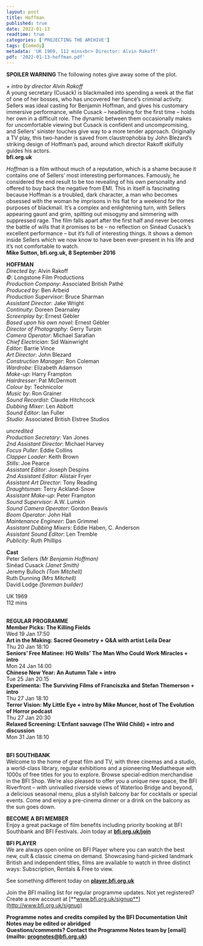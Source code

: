 ```yaml
---
layout: post
title: Hoffman
published: true
date: 2022-01-13
readtime: true
categories: ['PROJECTING THE ARCHIVE']
tags: [Comedy]
metadata: 'UK 1969, 112 mins<br> Director: Alvin Rakoff'
pdf: '2022-01-13-hoffman.pdf'
---
```


**SPOILER WARNING** The following notes give away some of the plot.

_+ intro by director Alvin Rakoff_<br>
A young secretary (Cusack) is blackmailed into spending a week at the flat of one of her bosses, who has uncovered her fiancé’s criminal activity. Sellers was ideal casting for Benjamin Hoffman, and gives his customary immersive performance, while Cusack – headlining for the first time – holds her own in a difficult role. The dynamic between them occasionally makes for uncomfortable viewing but Cusack is confident and uncompromising, and Sellers’ sinister touches give way to a more tender approach. Originally a TV play, this two-hander is saved from claustrophobia by John Blezard’s striking design of Hoffman’s pad, around which director Rakoff skilfully guides his actors.<br>
**bfi.org.uk**

_Hoffman_ is a film without much of a reputation, which is a shame because it contains one of Sellers’ most interesting performances. Famously, he considered the end result to be too revealing of his own personality and offered to buy back the negative from EMI. This in itself is fascinating because Hoffman is a troubled, dark character, a man who becomes obsessed with the woman he imprisons in his flat for a weekend for the purposes of blackmail. It’s a complex and enlightening turn, with Sellers appearing gaunt and grim, spitting out misogyny and simmering with suppressed rage. The film falls apart after the first half and never becomes the battle of wills that it promises to be – no reflection on Sinéad Cusack’s excellent performance – but it’s full of interesting things. It shows a demon inside Sellers which we now know to have been ever-present in his life and it’s not comfortable to watch.<br>
**Mike Sutton, bfi.org.uk, 8 September 2016**<br>

**HOFFMAN**  
_Directed by_: Alvin Rakoff  
_©_: Longstone Film Productions  
_Production Company_: Associated British Pathé  
_Produced by_: Ben Arbeid  
_Production Supervisor_: Bruce Sharman  
_Assistant Director_: Jake Wright  
_Continuity_: Doreen Dearnaley  
_Screenplay by_: Ernest Gébler  
_Based upon his own novel_: Ernest Gébler  
_Director of Photography_: Gerry Turpin  
_Camera Operator_: Michael Sarafian  
_Chief Electrician_: Sid Wainwright  
_Editor_: Barrie Vince  
_Art Director_: John Blezard  
_Construction Manager_: Ron Coleman  
_Wardrobe_: Elizabeth Adamson  
_Make-up_: Harry Frampton  
_Hairdresser_: Pat McDermott  
_Colour by_: Technicolor  
_Music by_: Ron Grainer  
_Sound Recordist_: Claude Hitchcock  
_Dubbing Mixer_: Len Abbott  
_Sound Editor_: Ian Fuller  
_Studio_: Associated British Elstree Studios  

_uncredited_<br>
_Production Secretary_: Van Jones  
_2nd Assistant Director_: Michael Harvey  
_Focus Puller_: Eddie Collins  
_Clapper Loader_: Keith Brown  
_Stills_: Joe Pearce<br>
_Assistant Editor_: Joseph Despins  
_2nd Assistant Editor_: Alistair Fryer  
_Assistant Art Director_: Tony Reading  
_Draughtsman_: Terry Ackland-Snow  
_Assistant Make-up_: Peter Frampton<br>
_Sound Supervisor_: A.W. Lumkin  
_Sound Camera Operator_: Gordon Beavis  
_Boom Operator_: John Hall  
_Maintenance Engineer_: Dan Grimmel  
_Assistant Dubbing Mixers_: Eddie Haben,  C. Anderson  
_Assistant Sound Editor_: Len Tremble  
_Publicity_: Ruth Phillips<br>

**Cast**<br>
Peter Sellers _(Mr Benjamin Hoffman)_  
Sinéad Cusack _(Janet Smith)_  
Jeremy Bulloch _(Tom Mitchell)_  
Ruth Dunning _(Mrs Mitchell)_  
David Lodge _(foreman builder)_<br>

UK 1969<br>
112 mins<br>
<br>

**REGULAR PROGRAMME**<br>
**Member Picks: The Killing Fields**<br>
Wed 19 Jan 17:50<br>
**Art in the Making: Sacred Geometry + Q&A with artist Leila Dear**<br>
Thu 20 Jan 18:10<br>
**Seniors’ Free Matinee: HG Wells’ The Man Who Could Work Miracles + intro**<br>
Mon 24 Jan 14:00<br>
**Chinese New Year: An Autumn Tale + intro**<br>
Tue 25 Jan 20:15<br>
**Experimenta: The Surviving Films of Franciszka and Stefan Themerson + intro**<br>
Thu 27 Jan 18:10<br>
**Terror Vision: My Little Eye + intro by Mike Muncer, host of The Evolution of Horror podcast**<br>
Thu 27 Jan 20:30<br>
**Relaxed Screening: L’Enfant sauvage (The Wild Child) + intro and discussion**<br>
Mon 31 Jan 18:10<br>
<br>

**BFI SOUTHBANK**  
Welcome to the home of great film and TV, with three cinemas and a studio, a world-class library, regular exhibitions and a pioneering Mediatheque with 1000s of free titles for you to explore. Browse special-edition merchandise in the BFI Shop. We’re also pleased to offer you a unique new space, the BFI Riverfront – with unrivalled riverside views of Waterloo Bridge and beyond, a delicious seasonal menu, plus a stylish balcony bar for cocktails or special events. Come and enjoy a pre-cinema dinner or a drink on the balcony as the sun goes down.  

**BECOME A BFI MEMBER**  
Enjoy a great package of film benefits including priority booking at BFI Southbank and BFI Festivals. Join today at [**bfi.org.uk/join**](http://www.bfi.org.uk/join)  

**BFI PLAYER**  
 We are always open online on BFI Player where you can watch the best new, cult &amp; classic cinema on demand. Showcasing hand-picked landmark British and independent titles, films are available to watch in three distinct ways: Subscription, Rentals &amp; Free to view.  

See something different today on [**player.bfi.org.uk**](https://player.bfi.org.uk)  

Join the BFI mailing list for regular programme updates. Not yet registered? Create a new account at [**www.bfi.org.uk/signup**](http://www.bfi.org.uk/signup)

**Programme notes and credits compiled by the BFI Documentation Unit  
Notes may be edited or abridged  
Questions/comments? Contact the Programme Notes team by [email](mailto: prognotes@bfi.org.uk)**
<!--stackedit_data:
eyJoaXN0b3J5IjpbLTE4MzA1MDAwOTEsLTM4MzA5OTgzNV19
-->